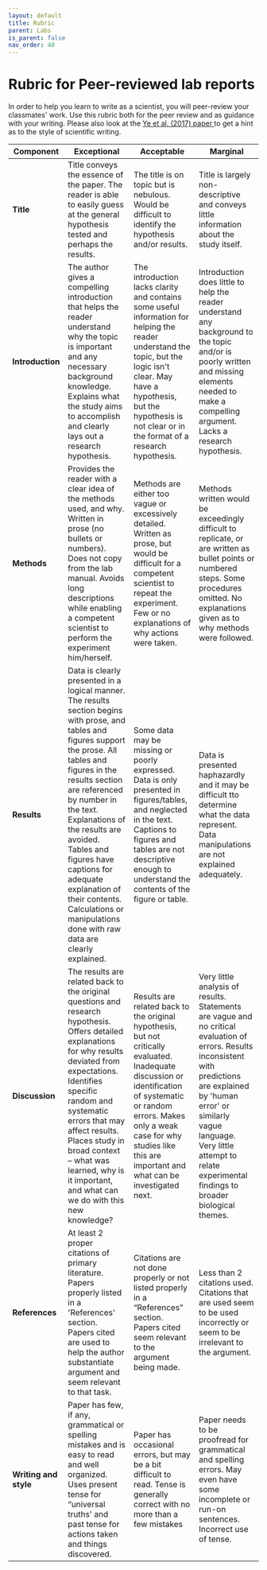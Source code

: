 ```yaml
---
layout: default
title: Rubric
parent: Labs
is_parent: false
nav_order: 40
---
```


# Rubric for Peer-reviewed lab reports

In order to help you learn to write as a scientist, you will peer-review your classmates' work. Use this rubric both for the peer review and as guidance with your writing. Please also look at the <a href = "{{site.url}}/b40/assets/labs/Ye_etal_Heating_Proteins.pdf"> Ye et al. (2017) paper </a> to get a hint as to the style of scientific writing.

| Component | Exceptional | Acceptable | Marginal |
|-|-|-|-|
| **Title** | Title conveys the essence of the paper. The reader is able to easily guess at the general hypothesis tested and perhaps the results. | The title is on topic but is nebulous. Would be difficult to identify the hypothesis and/or results. | Title is largely non-descriptive and conveys little information about the study itself. |
| **Introduction** | The author gives a compelling introduction that helps the reader understand why the topic is important and any necessary background knowledge. Explains what the study aims to accomplish and clearly lays out a research hypothesis. | The introduction lacks clarity and contains some useful information for helping the reader understand the topic, but the logic isn't clear. May have a hypothesis, but the hypothesis is not clear or in the format of a research hypothesis. | Introduction does little to help the reader understand any background to the topic and/or is poorly written and missing elements needed to make a compelling argument. Lacks a research hypothesis. |
| **Methods** | Provides the reader with a clear idea of the methods used, and why. Written in prose (no bullets or numbers). Does not copy from the lab manual. Avoids long descriptions while enabling a competent scientist to perform the experiment him/herself. | Methods are either too vague or excessively detailed. Written as prose, but would be difficult for a competent scientist to repeat the experiment. Few or no explanations of why actions were taken. | Methods written would be exceedingly difficult to replicate, or are written as bullet points or numbered steps. Some procedures omitted. No explanations given as to why methods were followed. |
| **Results** | Data is clearly presented in a logical manner. The results section begins with prose, and tables and figures support the prose. All tables and figures in the results section are referenced by number in the text. Explanations of the results are avoided. Tables and figures have captions for adequate explanation of their contents. Calculations or manipulations done with raw data are clearly explained. | Some data may be missing or poorly expressed. Data is only presented in figures/tables, and neglected in the text. Captions to figures and tables are not descriptive enough to understand the contents of the figure or table. | Data is presented haphazardly and it may be difficult tto determine what the data represent. Data manipulations are not explained adequately. |
| **Discussion** | The results are related back to the original questions and research hypothesis. Offers detailed explanations for why results deviated from expectations. Identifies specific random and systematic errors that may affect results. Places study in broad context – what was learned, why is it important, and what can we do with this new knowledge? | Results are related back to the original hypothesis, but not critically evaluated. Inadequate discussion or identification of systematic or random errors. Makes only a weak case for why studies like this are important and what can be investigated next. | Very little analysis of results. Statements are vague and no critical evaluation of errors. Results inconsistent with predictions are explained by 'human error' or similarly vague language. Very little attempt to relate experimental findings to broader biological themes. |
| **References** | At least 2 proper citations of primary literature. Papers properly listed in a 'References' section. Papers cited are used to help the author substantiate argument and seem relevant to that task. | Citations are not done properly or not listed properly in a “References” section. Papers cited seem relevant to the argument being made. | Less than 2 citations used. Citations that are used seem to be used incorrectly or seem to be irrelevant to the argument. |
| **Writing and style** | Paper has few, if any, grammatical or spelling mistakes and is easy to read and well organized. Uses present tense for “universal truths' and past tense for actions taken and things discovered. | Paper has occasional errors, but may be a bit difficult to read. Tense is generally correct with no more than a few mistakes | Paper needs to be proofread for grammatical and spelling errors. May even have some incomplete or run-on sentences. Incorrect use of tense.  |
